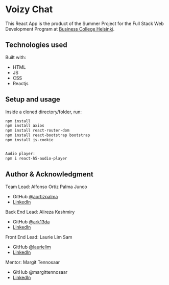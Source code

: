 # Voizy Chat

This React App is the product of the Summer Project for the Full Stack Web Development Program at [Business College Helsinki](//en.bc.fi/qualifications/full-stack-web-developer-program/).

## Technologies used

Built with:

- HTML
- JS
- CSS
- Reactjs

## Setup and usage

Inside a cloned directory/folder, run:

```bash
npm install
npm install axios
npm install react-router-dom
npm install react-bootstrap bootstrap
npm install js-cookie


Audio player:
npm i react-h5-audio-player
```

## Author & Acknowledgment

Team Lead: Alfonso Ortiz Palma Junco

- GitHub [@aortizpalma](//github.com/aortizpalma)
- [LinkedIn](//www.linkedin.com/in/ortizpalma/)

Back End Lead: Alireza Keshmiry

- GitHub [@ark13da](//github.com/ark13da)
- [LinkedIn](//www.linkedin.com/in/alireza-keshmiry-63193979/)

Front End Lead: Laurie Lim Sam

- GitHub [@laurielim](//github.com/laurielim)
- [LinkedIn](//www.linkedin.com/in/margittennosaar/)

Mentor: Margit Tennosaar

- GitHub @margittennosaar
- [LinkedIn](//www.linkedin.com/in/margittennosaar/)
